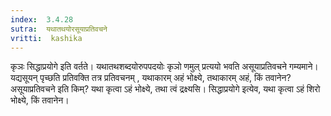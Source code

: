 ```yaml
---
index:  3.4.28
sutra:  यथातथयोरसूयाप्रतिवचने
vritti:  kashika 
---
```


कृञः सिद्धाप्रयोगे इति वर्तते। यथातथशब्दयोरुपपदयोः कृञो णमुल् प्रत्ययो भवति असूयाप्रतिवचने गम्यमाने। यद्यसूयन् पृच्छति प्रतिवक्ति तत्र प्रतिवचनम् , यथाकारम् अहं भोक्ष्ये, तथाकारम् अहं, किं तवानेन? असूयाप्रतिवचने इति किम्? यथा कृत्वा ऽहं भोक्ष्ये, तथा त्वं द्रक्ष्यसि। सिद्धाप्रयोगे इत्येव, यथा कृत्वा ऽहं शिरो भोक्ष्ये, किं तवानेन।

